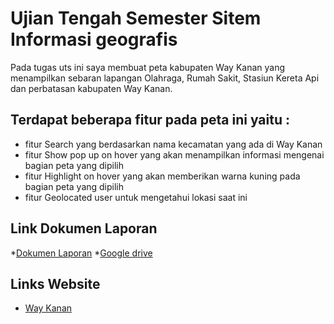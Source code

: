 # Ujian Tengah Semester Sitem Informasi geografis

<p>Pada tugas uts ini saya membuat peta kabupaten Way Kanan yang menampilkan sebaran lapangan Olahraga, Rumah Sakit, Stasiun Kereta Api dan perbatasan kabupaten Way Kanan. </p>

## Terdapat beberapa fitur pada peta ini yaitu :
* fitur Search yang berdasarkan nama kecamatan yang ada di Way Kanan 
* fitur Show pop up on hover yang akan menampilkan informasi mengenai bagian peta yang dipilih
* fitur Highlight on hover yang akan memberikan warna kuning pada bagian peta yang dipilih 
* fitur Geolocated user untuk mengetahui lokasi saat ini

## Link Dokumen Laporan
*[Dokumen Laporan](https://drive.google.com/file/d/1gO6vmqTbgDlGCqoJ_u625z7eDOy0tYUw/view?usp=sharing)
*[Google drive](https://drive.google.com/file/d/1gO6vmqTbgDlGCqoJ_u625z7eDOy0tYUw/view?usp=sharing)

## Links Website
* [Way Kanan](https://way-kanan.000webhostapp.com/)
